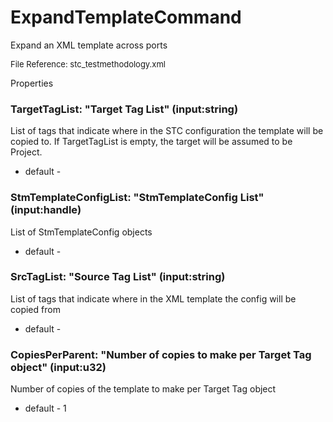 # ExpandTemplateCommand

Expand an XML template across ports

<font size="2">File Reference: stc_testmethodology.xml</font>

<text>Properties</text>

### TargetTagList: "Target Tag List" (input:string)

List of tags that indicate where in the STC configuration the template will be copied to.  If TargetTagList is empty, the target will be assumed to be Project.

* default - 
### StmTemplateConfigList: "StmTemplateConfig List" (input:handle)

List of StmTemplateConfig objects

* default - 
### SrcTagList: "Source Tag List" (input:string)

List of tags that indicate where in the XML template the config will be copied from

* default - 
### CopiesPerParent: "Number of copies to make per Target Tag object" (input:u32)

Number of copies of the template to make per Target Tag object

* default - 1
